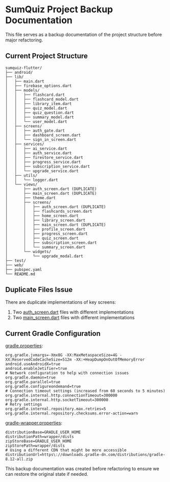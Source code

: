 # SumQuiz Project Backup Documentation

This file serves as a backup documentation of the project structure before major refactoring.

## Current Project Structure

```
sumquiz-flutter/
├── android/
├── lib/
│   ├── main.dart
│   ├── firebase_options.dart
│   ├── models/
│   │   ├── flashcard.dart
│   │   ├── flashcard_model.dart
│   │   ├── library_item.dart
│   │   ├── quiz_model.dart
│   │   ├── quiz_question.dart
│   │   ├── summary_model.dart
│   │   └── user_model.dart
│   ├── screens/
│   │   ├── auth_gate.dart
│   │   ├── dashboard_screen.dart
│   │   └── sign_in_screen.dart
│   ├── services/
│   │   ├── ai_service.dart
│   │   ├── auth_service.dart
│   │   ├── firestore_service.dart
│   │   ├── progress_service.dart
│   │   ├── subscription_service.dart
│   │   └── upgrade_service.dart
│   ├── utils/
│   │   └── logger.dart
│   └── views/
│       ├── auth_screen.dart (DUPLICATE)
│       ├── main_screen.dart (DUPLICATE)
│       ├── theme.dart
│       ├── screens/
│       │   ├── auth_screen.dart (DUPLICATE)
│       │   ├── flashcards_screen.dart
│       │   ├── home_screen.dart
│       │   ├── library_screen.dart
│       │   ├── main_screen.dart (DUPLICATE)
│       │   ├── profile_screen.dart
│       │   ├── progress_screen.dart
│       │   ├── quiz_screen.dart
│       │   ├── subscription_screen.dart
│       │   └── summary_screen.dart
│       └── widgets/
│           └── upgrade_modal.dart
├── test/
├── web/
├── pubspec.yaml
└── README.md
```

## Duplicate Files Issue

There are duplicate implementations of key screens:
1. Two [auth_screen.dart](file://c:\sumquiz\sumquiz-flutter\lib\views\auth_screen.dart) files with different implementations
2. Two [main_screen.dart](file://c:\sumquiz\sumquiz-flutter\lib\views\main_screen.dart) files with different implementations

## Current Gradle Configuration

[gradle.properties](file://c:\sumquiz\sumquiz-flutter\android\gradle.properties):
```properties
org.gradle.jvmargs=-Xmx8G -XX:MaxMetaspaceSize=4G -XX:ReservedCodeCacheSize=512m -XX:+HeapDumpOnOutOfMemoryError
android.useAndroidX=true
android.enableJetifier=true
# Network configuration to help with connection issues
org.gradle.daemon=true
org.gradle.parallel=true
org.gradle.configureondemand=true
# Connection timeout settings (increased from 60 seconds to 5 minutes)
org.gradle.internal.http.connectionTimeout=300000
org.gradle.internal.http.socketTimeout=300000
# Retry settings
org.gradle.internal.repository.max.retries=5
org.gradle.internal.repository.checksums.error-action=warn
```

[gradle-wrapper.properties](file://c:\sumquiz\sumquiz-flutter\android\gradle\wrapper\gradle-wrapper.properties):
```properties
distributionBase=GRADLE_USER_HOME
distributionPath=wrapper/dists
zipStoreBase=GRADLE_USER_HOME
zipStorePath=wrapper/dists
# Using a different CDN that might be more accessible
distributionUrl=https\://downloads.gradle-dn.com/distributions/gradle-8.12-all.zip
```

This backup documentation was created before refactoring to ensure we can restore the original state if needed.